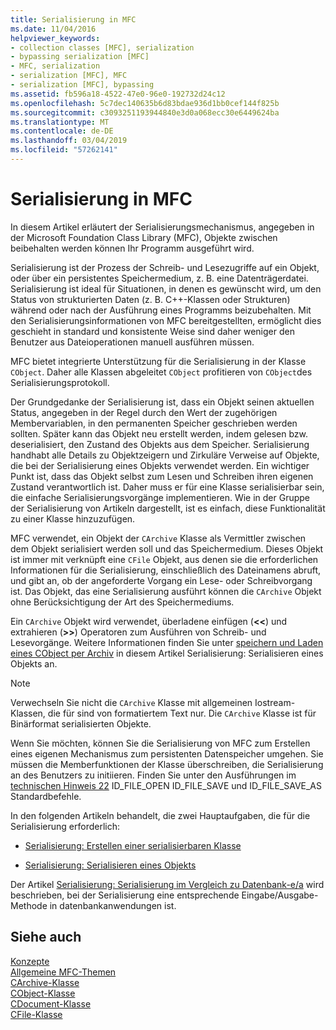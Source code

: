 ```yaml
---
title: Serialisierung in MFC
ms.date: 11/04/2016
helpviewer_keywords:
- collection classes [MFC], serialization
- bypassing serialization [MFC]
- MFC, serialization
- serialization [MFC], MFC
- serialization [MFC], bypassing
ms.assetid: fb596a18-4522-47e0-96e0-192732d24c12
ms.openlocfilehash: 5c7dec140635b6d83bdae936d1bb0cef144f825b
ms.sourcegitcommit: c3093251193944840e3d0a068ecc30e6449624ba
ms.translationtype: MT
ms.contentlocale: de-DE
ms.lasthandoff: 03/04/2019
ms.locfileid: "57262141"
---
```

# <a name="serialization-in-mfc"></a>Serialisierung in MFC

In diesem Artikel erläutert der Serialisierungsmechanismus, angegeben in der Microsoft Foundation Class Library (MFC), Objekte zwischen beibehalten werden können Ihr Programm ausgeführt wird.

Serialisierung ist der Prozess der Schreib- und Lesezugriffe auf ein Objekt, oder über ein persistentes Speichermedium, z. B. eine Datenträgerdatei. Serialisierung ist ideal für Situationen, in denen es gewünscht wird, um den Status von strukturierten Daten (z. B. C++-Klassen oder Strukturen) während oder nach der Ausführung eines Programms beizubehalten. Mit den Serialisierungsinformationen von MFC bereitgestellten, ermöglicht dies geschieht in standard und konsistente Weise sind daher weniger den Benutzer aus Dateioperationen manuell ausführen müssen.

MFC bietet integrierte Unterstützung für die Serialisierung in der Klasse `CObject`. Daher alle Klassen abgeleitet `CObject` profitieren von `CObject`des Serialisierungsprotokoll.

Der Grundgedanke der Serialisierung ist, dass ein Objekt seinen aktuellen Status, angegeben in der Regel durch den Wert der zugehörigen Membervariablen, in den permanenten Speicher geschrieben werden sollten. Später kann das Objekt neu erstellt werden, indem gelesen bzw. deserialisiert, den Zustand des Objekts aus dem Speicher. Serialisierung handhabt alle Details zu Objektzeigern und Zirkuläre Verweise auf Objekte, die bei der Serialisierung eines Objekts verwendet werden. Ein wichtiger Punkt ist, dass das Objekt selbst zum Lesen und Schreiben ihren eigenen Zustand verantwortlich ist. Daher muss er für eine Klasse serialisierbar sein, die einfache Serialisierungsvorgänge implementieren. Wie in der Gruppe der Serialisierung von Artikeln dargestellt, ist es einfach, diese Funktionalität zu einer Klasse hinzuzufügen.

MFC verwendet, ein Objekt der `CArchive` Klasse als Vermittler zwischen dem Objekt serialisiert werden soll und das Speichermedium. Dieses Objekt ist immer mit verknüpft eine `CFile` Objekt, aus denen sie die erforderlichen Informationen für die Serialisierung, einschließlich des Dateinamens abruft, und gibt an, ob der angeforderte Vorgang ein Lese- oder Schreibvorgang ist. Das Objekt, das eine Serialisierung ausführt können die `CArchive` Objekt ohne Berücksichtigung der Art des Speichermediums.

Ein `CArchive` Objekt wird verwendet, überladene einfügen (**<\<**) und extrahieren (**>>**) Operatoren zum Ausführen von Schreib- und Lesevorgänge. Weitere Informationen finden Sie unter [speichern und Laden eines CObject per Archiv](../mfc/storing-and-loading-cobjects-via-an-archive.md) in diesem Artikel Serialisierung: Serialisieren eines Objekts an.

> [!NOTE]
>  Verwechseln Sie nicht die `CArchive` Klasse mit allgemeinen Iostream-Klassen, die für sind von formatiertem Text nur. Die `CArchive` Klasse ist für Binärformat serialisierten Objekte.

Wenn Sie möchten, können Sie die Serialisierung von MFC zum Erstellen eines eigenen Mechanismus zum persistenten Datenspeicher umgehen. Sie müssen die Memberfunktionen der Klasse überschreiben, die Serialisierung an des Benutzers zu initiieren. Finden Sie unter den Ausführungen im [technischen Hinweis 22](../mfc/tn022-standard-commands-implementation.md) ID_FILE_OPEN ID_FILE_SAVE und ID_FILE_SAVE_AS Standardbefehle.

In den folgenden Artikeln behandelt, die zwei Hauptaufgaben, die für die Serialisierung erforderlich:

- [Serialisierung: Erstellen einer serialisierbaren Klasse](../mfc/serialization-making-a-serializable-class.md)

- [Serialisierung: Serialisieren eines Objekts](../mfc/serialization-serializing-an-object.md)

Der Artikel [Serialisierung: Serialisierung im Vergleich zu Datenbank-e/a](../mfc/serialization-serialization-vs-database-input-output.md) wird beschrieben, bei der Serialisierung eine entsprechende Eingabe/Ausgabe-Methode in datenbankanwendungen ist.

## <a name="see-also"></a>Siehe auch

[Konzepte](../mfc/mfc-concepts.md)<br/>
[Allgemeine MFC-Themen](../mfc/general-mfc-topics.md)<br/>
[CArchive-Klasse](../mfc/reference/carchive-class.md)<br/>
[CObject-Klasse](../mfc/reference/cobject-class.md)<br/>
[CDocument-Klasse](../mfc/reference/cdocument-class.md)<br/>
[CFile-Klasse](../mfc/reference/cfile-class.md)
